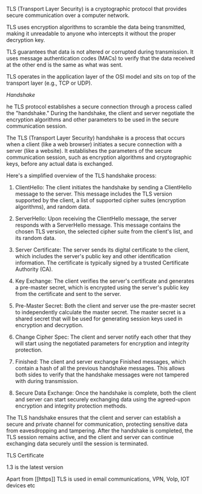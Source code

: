 TLS (Transport Layer Security) is a cryptographic protocol that provides secure communication over a computer network.

TLS uses encryption algorithms to scramble the data being transmitted, making it unreadable to anyone who intercepts it without the proper decryption key.

TLS guarantees that data is not altered or corrupted during transmission. It uses message authentication codes (MACs) to verify that the data received at the other end is the same as what was sent.

TLS operates in the application layer of the OSI model and sits on top of the transport layer (e.g., TCP or UDP).

*Handshake*

he TLS protocol establishes a secure connection through a process called the "handshake." During the handshake, the client and server negotiate the encryption algorithms and other parameters to be used in the secure communication session.

The TLS (Transport Layer Security) handshake is a process that occurs when a client (like a web browser) initiates a secure connection with a server (like a website). It establishes the parameters of the secure communication session, such as encryption algorithms and cryptographic keys, before any actual data is exchanged.

Here's a simplified overview of the TLS handshake process:

1. ClientHello: The client initiates the handshake by sending a ClientHello message to the server. This message includes the TLS version supported by the client, a list of supported cipher suites (encryption algorithms), and random data.
    
2. ServerHello: Upon receiving the ClientHello message, the server responds with a ServerHello message. This message contains the chosen TLS version, the selected cipher suite from the client's list, and its random data.
    
3. Server Certificate: The server sends its digital certificate to the client, which includes the server's public key and other identification information. The certificate is typically signed by a trusted Certificate Authority (CA).
    
4. Key Exchange: The client verifies the server's certificate and generates a pre-master secret, which is encrypted using the server's public key from the certificate and sent to the server.
    
5. Pre-Master Secret: Both the client and server use the pre-master secret to independently calculate the master secret. The master secret is a shared secret that will be used for generating session keys used in encryption and decryption.
    
6. Change Cipher Spec: The client and server notify each other that they will start using the negotiated parameters for encryption and integrity protection.
    
7. Finished: The client and server exchange Finished messages, which contain a hash of all the previous handshake messages. This allows both sides to verify that the handshake messages were not tampered with during transmission.
    
8. Secure Data Exchange: Once the handshake is complete, both the client and server can start securely exchanging data using the agreed-upon encryption and integrity protection methods.


The TLS handshake ensures that the client and server can establish a secure and private channel for communication, protecting sensitive data from eavesdropping and tampering. After the handshake is completed, the TLS session remains active, and the client and server can continue exchanging data securely until the session is terminated.

TLS Certificate




1.3 is the latest version

Apart from [[https]] TLS is used in email communications, VPN, VoIp, IOT devices etc